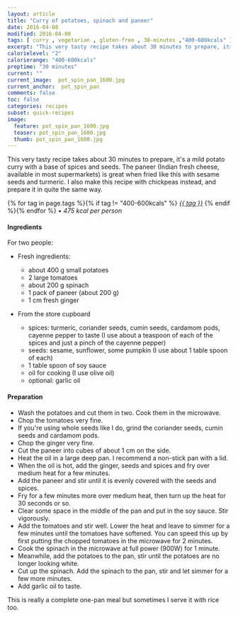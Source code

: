 ```yaml
---
layout: article
title: "Curry of potatoes, spinach and paneer"
date: 2016-04-08
modified: 2016-04-08
tags: [ curry , vegetarian , gluten-free , 30-minutes ,"400-600kcals" ]
excerpt: "This very tasty recipe takes about 30 minutes to prepare, its a mild potato ..."
calorielevel: "2"
calorierange: "400-600kcals"
preptime: "30 minutes"
current: ""
current_image:  pot_spin_pan_1600.jpg
current_anchor:  pot_spin_pan
comments: false
toc: false
categories: recipes
subset: quick-recipes
image:
  feature: pot_spin_pan_1600.jpg
  teaser: pot_spin_pan_1600.jpg
  thumb: pot_spin_pan_1600.jpg
---
```




This very tasty recipe takes about 30 minutes to prepare, it's a mild potato curry with a base of spices and seeds. The paneer (Indian fresh cheese, available in most supermarkets) is great when fried like this with sesame seeds and turmeric. I also make this recipe with chickpeas instead, and prepare it in quite the same way.


{% for tag in page.tags %}{% if tag != "400-600kcals" %}&nbsp;<a class="post-tag" href="{{ site.url}}/tags/#{{ tag }}">_{{ tag }}_</a>&nbsp;{% endif %}{% endfor %} &bull;&nbsp;<em>475&nbsp;kcal&nbsp;per&nbsp;person</em>&nbsp;&nbsp;<a href="{{ site.url}}/tags/#400-600kcals"><img src="{{ site.url }}/images/battery_lvl_2.png" style="height:1.0em;"></a>

#### Ingredients

For two people:

- Fresh ingredients:
  - about 400 g small potatoes
  - 2 large tomatoes
  - about 200 g spinach
  - 1 pack of paneer (about 200 g)
  - 1 cm fresh ginger

- From the store cupboard  
  - spices: turmeric, coriander seeds, cumin seeds, cardamom pods, cayenne pepper to taste (I use about a teaspoon of each of the spices and just a pinch of the cayenne pepper)
  - seeds: sesame, sunflower, some pumpkin (I use about 1 table spoon of each)
  - 1 table spoon of soy sauce
  - oil for cooking (I use olive oil)
  - optional: garlic oil

#### Preparation
- Wash the potatoes and cut them in two. Cook them in the microwave.
- Chop the tomatoes very fine.
- If you're using whole seeds like I do, grind the coriander seeds, cumin seeds and cardamom pods.
- Chop the ginger very fine.
- Cut the paneer into cubes of about 1 cm on the side.
- Heat the oil in a large deep pan. I recommend a non-stick pan with a lid.
- When the oil is hot, add the ginger, seeds and spices and fry over medium heat for a few minutes.
- Add the paneer and stir until it is evenly covered with the seeds and spices.
- Fry for a few minutes more over medium heat, then turn up the heat for 30 seconds or so.
- Clear some space in the middle of the pan and put in the soy sauce. Stir vigorously.
- Add the tomatoes and stir well. Lower the heat and leave to simmer for a few minutes until the tomatoes have softened. You can speed this up by first putting the chopped tomatoes in the microwave for 2 minutes.
- Cook the spinach in the microwave at full power (900W) for 1 minute.
- Meanwhile, add the potatoes to the pan, stir until the potatoes are no longer looking white.
- Cut up the spinach. Add the spinach to the pan, stir and let simmer for a few more minutes.
- Add garlic oil to taste.

This is really a complete one-pan meal but sometimes I serve it with rice too.
